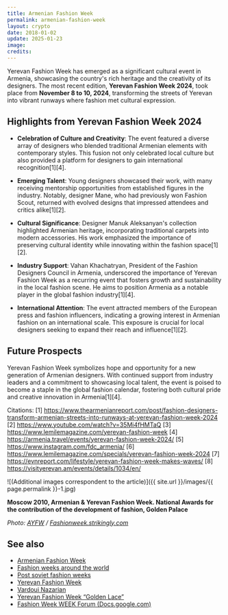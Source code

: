 ```yaml
---
title: Armenian Fashion Week
permalink: armenian-fashion-week
layout: crypto
date: 2018-01-02
update: 2025-01-23
image:
credits:
---
```


Yerevan Fashion Week has emerged as a significant cultural event in Armenia, showcasing the country's rich heritage and the creativity of its designers. The most recent edition, **Yerevan Fashion Week 2024**, took place from **November 8 to 10, 2024**, transforming the streets of Yerevan into vibrant runways where fashion met cultural expression.

## Highlights from Yerevan Fashion Week 2024

- **Celebration of Culture and Creativity**: The event featured a diverse array of designers who blended traditional Armenian elements with contemporary styles. This fusion not only celebrated local culture but also provided a platform for designers to gain international recognition[1][4].

- **Emerging Talent**: Young designers showcased their work, with many receiving mentorship opportunities from established figures in the industry. Notably, designer Mane, who had previously won Fashion Scout, returned with evolved designs that impressed attendees and critics alike[1][2].

- **Cultural Significance**: Designer Manuk Aleksanyan's collection highlighted Armenian heritage, incorporating traditional carpets into modern accessories. His work emphasized the importance of preserving cultural identity while innovating within the fashion space[1][2].

- **Industry Support**: Vahan Khachatryan, President of the Fashion Designers Council in Armenia, underscored the importance of Yerevan Fashion Week as a recurring event that fosters growth and sustainability in the local fashion scene. He aims to position Armenia as a notable player in the global fashion industry[1][4].

- **International Attention**: The event attracted members of the European press and fashion influencers, indicating a growing interest in Armenian fashion on an international scale. This exposure is crucial for local designers seeking to expand their reach and influence[1][2].

## Future Prospects

Yerevan Fashion Week symbolizes hope and opportunity for a new generation of Armenian designers. With continued support from industry leaders and a commitment to showcasing local talent, the event is poised to become a staple in the global fashion calendar, fostering both cultural pride and creative innovation in Armenia[1][4].

Citations:
[1] https://www.thearmenianreport.com/post/fashion-designers-transform-armenian-streets-into-runways-at-yerevan-fashion-week-2024
[2] https://www.youtube.com/watch?v=35Mi4fHMTaQ
[3] https://www.lemilemagazine.com/yerevan-fashion-week
[4] https://armenia.travel/events/yerevan-fashion-week-2024/
[5] https://www.instagram.com/fdc_armenia/
[6] https://www.lemilemagazine.com/specials/yerevan-fashion-week-2024
[7] https://evnreport.com/lifestyle/yerevan-fashion-week-makes-waves/
[8] https://visityerevan.am/events/details/1034/en/

![(Additional images correspondent to the article)]({{ site.url }}/images/{{ page.permalink }}-1.jpg)

**Moscow 2010, Armenian & Yerevan Fashion Week. National Awards for the contribution of the development of fashion, Golden Palace**

*Photo: [AYFW](fashionweek.strikingly.com) / [Fashionweek.strikingly.com](fashionweek.strikingly.com)*

## See also

+ [Armenian Fashion Week](armenian-fashion-week)
+ [Fashion weeks around the world](fashion-weeks-around-the-world)
+ [Post soviet fashion weeks](post-soviet-fashion-weeks)
+ [Yerevan Fashion Week](yerevan-fashion-week)
+ [Vardoui Nazarian](vardoui-nazarian)
+ [Yerevan Fashion Week “Golden Lace”](yerevan-fashion-week-golden-lace)
+ [Fashion Week WEEK Forum (Docs.google.com)](https://docs.google.com/forms/d/e/1FAIpQLScy7ZmXMJ0XstLk-osNyBW_iZncRw0xDIKAWRP98WNkPP_MYQ/viewform)
